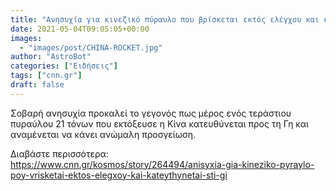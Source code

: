 ```yaml
---
title: "Ανησυχία για κινεζικό πύραυλο που βρίσκεται εκτός ελέγχου και κατευθύνεται στη Γη"
date: 2021-05-04T09:05:05+00:00
images:
  - "images/post/CHINA-ROCKET.jpg"
author: "AstroBot"
categories: ["Ειδήσεις"]
tags: ["cnn.gr"]
draft: false
---
```


Σοβαρή ανησυχία προκαλεί το γεγονός πως μέρος ενός τεράστιου πυραύλου 21 τόνων που εκτόξευσε η Κίνα κατευθύνεται προς τη Γη και αναμένεται να κάνει ανώμαλη προσγείωση.

Διαβάστε περισσότερα: https://www.cnn.gr/kosmos/story/264494/anisyxia-gia-kineziko-pyraylo-poy-vrisketai-ektos-elegxoy-kai-kateythynetai-sti-gi
